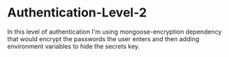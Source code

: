 # Authentication-Level-2
In this level of authentication I'm using mongoose-encryption dependency that would encrypt the passwords the user 
enters and then adding environment variables to hide the secrets key.
